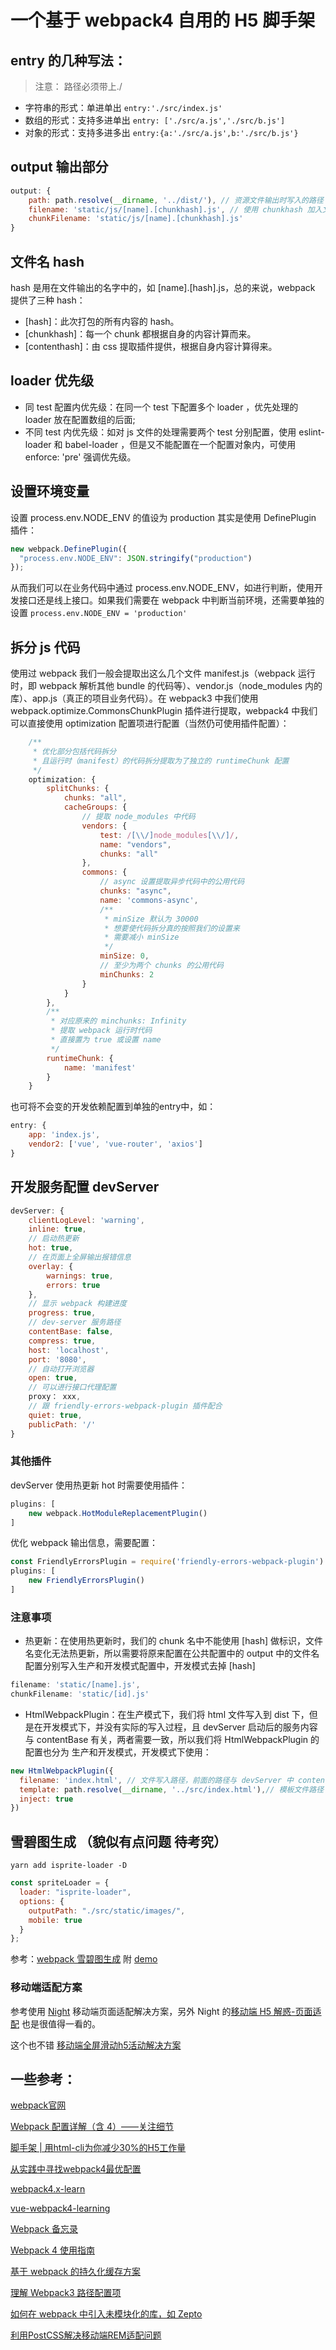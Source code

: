 # 一个基于 webpack4 自用的 H5 脚手架

## entry 的几种写法：

> 注意： 路径必须带上./

- 字符串的形式：单进单出 `entry:'./src/index.js'`
- 数组的形式：支持多进单出 `entry: ['./src/a.js','./src/b.js']`
- 对象的形式：支持多进多出 `entry:{a:'./src/a.js',b:'./src/b.js'}`

## output 输出部分

```js
output: {
    path: path.resolve(__dirname, '../dist/'), // 资源文件输出时写入的路径
    filename: 'static/js/[name].[chunkhash].js', // 使用 chunkhash 加入文件名做文件更新和缓存处理
    chunkFilename: 'static/js/[name].[chunkhash].js'
}
```

## 文件名 hash

hash 是用在文件输出的名字中的，如 [name].[hash].js，总的来说，webpack 提供了三种 hash：

- [hash]：此次打包的所有内容的 hash。
- [chunkhash]：每一个 chunk 都根据自身的内容计算而来。
- [contenthash]：由 css 提取插件提供，根据自身内容计算得来。

## loader 优先级

- 同 test 配置内优先级：在同一个 test 下配置多个 loader ，优先处理的 loader 放在配置数组的后面;
- 不同 test 内优先级：如对 js 文件的处理需要两个 test 分别配置，使用 eslint-loader 和 babel-loader ，但是又不能配置在一个配置对象内，可使用 enforce: 'pre' 强调优先级。

## 设置环境变量

设置 process.env.NODE_ENV 的值设为 production 其实是使用 DefinePlugin 插件：

```js
new webpack.DefinePlugin({
  "process.env.NODE_ENV": JSON.stringify("production")
});
```

从而我们可以在业务代码中通过 process.env.NODE_ENV，如进行判断，使用开发接口还是线上接口。如果我们需要在 webpack 中判断当前环境，还需要单独的设置 `process.env.NODE_ENV = 'production'`

## 拆分 js 代码

使用过 webpack 我们一般会提取出这么几个文件 manifest.js（webpack 运行时，即 webpack 解析其他 bundle 的代码等）、vendor.js（node_modules 内的库）、app.js（真正的项目业务代码）。在 webpack3 中我们使用 webpack.optimize.CommonsChunkPlugin 插件进行提取，webpack4 中我们可以直接使用 optimization 配置项进行配置（当然仍可使用插件配置）：

```js
    /**
     * 优化部分包括代码拆分
     * 且运行时（manifest）的代码拆分提取为了独立的 runtimeChunk 配置 
     */
    optimization: {
        splitChunks: {
            chunks: "all",
            cacheGroups: {
                // 提取 node_modules 中代码
                vendors: {
                    test: /[\\/]node_modules[\\/]/,
                    name: "vendors",
                    chunks: "all"
                },
                commons: {
                    // async 设置提取异步代码中的公用代码
                    chunks: "async",
                    name: 'commons-async',
                    /**
                     * minSize 默认为 30000
                     * 想要使代码拆分真的按照我们的设置来
                     * 需要减小 minSize
                     */
                    minSize: 0,
                    // 至少为两个 chunks 的公用代码
                    minChunks: 2
                }
            }
        },
        /**
         * 对应原来的 minchunks: Infinity
         * 提取 webpack 运行时代码
         * 直接置为 true 或设置 name
         */
        runtimeChunk: {
            name: 'manifest'
        }
    }
```

也可将不会变的开发依赖配置到单独的entry中，如：

```js
entry: {
    app: 'index.js',
    vendor2: ['vue', 'vue-router', 'axios']
}
```

## 开发服务配置 devServer

```js
devServer: {
    clientLogLevel: 'warning',
    inline: true,
    // 启动热更新
    hot: true,
    // 在页面上全屏输出报错信息
    overlay: {
        warnings: true,
        errors: true
    },
    // 显示 webpack 构建进度
    progress: true,
    // dev-server 服务路径
    contentBase: false,
    compress: true,
    host: 'localhost',
    port: '8080',
    // 自动打开浏览器
    open: true,
    // 可以进行接口代理配置
    proxy： xxx,
    // 跟 friendly-errors-webpack-plugin 插件配合
    quiet: true,
    publicPath: '/'
}
```

### 其他插件

devServer 使用热更新 hot 时需要使用插件：

```js
plugins: [
    new webpack.HotModuleReplacementPlugin()
]
```

优化 webpack 输出信息，需要配置：

```js
const FriendlyErrorsPlugin = require('friendly-errors-webpack-plugin')
plugins: [
    new FriendlyErrorsPlugin()
]
```

### 注意事项

- 热更新：在使用热更新时，我们的 chunk 名中不能使用 [hash] 做标识，文件名变化无法热更新，所以需要将原来配置在公共配置中的 output 中的文件名配置分别写入生产和开发模式配置中，开发模式去掉 [hash]

```js
filename: 'static/[name].js', 
chunkFilename: 'static/[id].js'
```

- HtmlWebpackPlugin：在生产模式下，我们将 html 文件写入到 dist 下，但是在开发模式下，并没有实际的写入过程，且 devServer 启动后的服务内容与 contentBase 有关，两者需要一致，所以我们将 HtmlWebpackPlugin 的配置也分为 生产和开发模式，开发模式下使用：

```js
new HtmlWebpackPlugin({
  filename: 'index.html', // 文件写入路径，前面的路径与 devServer 中 contentBase 对应
  template: path.resolve(__dirname, '../src/index.html'),// 模板文件路径
  inject: true
})
```

## 雪碧图生成 （貌似有点问题 待考究）

`yarn add isprite-loader -D`

```js
const spriteLoader = {
  loader: "isprite-loader",
  options: {
    outputPath: "./src/static/images/",
    mobile: true
  }
};
```

参考：[webpack 雪碧图生成](https://juejin.im/post/5aef09b26fb9a07ac23aa4a6) 附 [demo](https://github.com/Klchan-me/srpite)

### 移动端适配方案

参考使用 [Night](https://github.com/sunmaobin) 移动端页面适配解决方案，另外 Night 的[移动端 H5 解惑-页面适配](https://github.com/sunmaobin/sunmaobin.github.io/issues/28) 也是很值得一看的。

这个也不错 [移动端全屏滑动h5活动解决方案](https://github.com/chesscai/flexible-adaptive)

## 一些参考：

[webpack官网](https://webpack.docschina.org/concepts/)

[Webpack 配置详解（含 4）——关注细节](https://segmentfault.com/a/1190000014685887#articleHeader4)

[脚手架 | 用html-cli为你减少30%的H5工作量](https://zhuanlan.zhihu.com/p/36029902)

[从实践中寻找webpack4最优配置](https://juejin.im/post/5b07d02a6fb9a07aa213c9bc)

[webpack4.x-learn](https://github.com/wlx200510/webpack4.x-learn)

[vue-webpack4-learning](https://github.com/toBeTheLight/vue-webpack4-learning)

[Webpack 备忘录](https://xiaogliu.github.io/2018/07/09/webpack-memo/)

[Webpack 4 使用指南](https://juejin.im/post/5ad1ef5d518825556534f137)

[基于 webpack 的持久化缓存方案](https://github.com/pigcan/blog/issues/9)

[理解 Webpack3 路径配置项](https://www.qinshenxue.com/article/20170315092242.html)

[如何在 webpack 中引入未模块化的库，如 Zepto](https://sebastianblade.com/how-to-import-unmodular-library-like-zepto/)

[利用PostCSS解决移动端REM适配问题](https://segmentfault.com/a/1190000010947054)